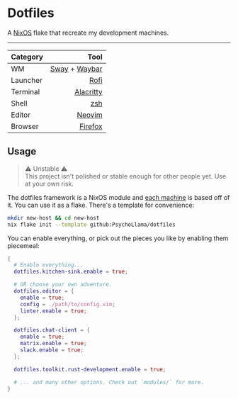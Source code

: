 # Dotfiles

A [NixOS](https://nixos.org/) flake that recreate my development machines.

---

| Category | Tool |
|---|--:|
| WM | [Sway](https://swaywm.org/) + [Waybar](https://github.com/Alexays/Waybar/) |
| Launcher | [Rofi](https://github.com/davatorium/rofi) |
| Terminal | [Alacritty](https://github.com/alacritty/alacritty) |
| Shell | [zsh](https://www.zsh.org/) |
| Editor | [Neovim](http://neovim.io/) |
| Browser | [Firefox](https://www.mozilla.org/en-US/firefox/new/) |

## Usage

> :warning: Unstable :warning:  
> This project isn't polished or stable enough for other people yet. Use at your own risk.

The dotfiles framework is a NixOS module and [each machine](https://github.com/PsychoLlama/dotfiles/tree/main/hosts) is based off of it. You can use it as a flake. There's a template for convenience:

```sh
mkdir new-host && cd new-host
nix flake init --template github:PsychoLlama/dotfiles
```

You can enable everything, or pick out the pieces you like by enabling them piecemeal:

```nix
{
  # Enable everything...
  dotfiles.kitchen-sink.enable = true;

  # OR choose your own adventure.
  dotfiles.editor = {
    enable = true;
    config = ./path/to/config.vim;
    linter.enable = true;
  };

  dotfiles.chat-client = {
    enable = true;
    matrix.enable = true;
    slack.enable = true;
  };

  dotfiles.toolkit.rust-development.enable = true;

  # ... and many other options. Check out `modules/` for more.
}
```
